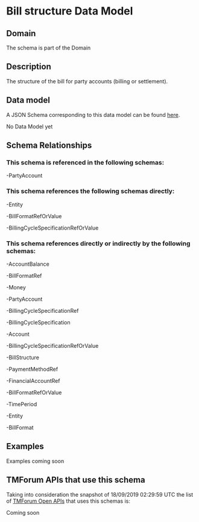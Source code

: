 # Bill structure Data Model

## Domain

The  schema is part of the  Domain

## Description

The structure of the bill for party accounts (billing or settlement).

## Data model

A JSON Schema corresponding to this data model can be found
[here](https://github.com/tmforum-rand/schemas/blob/master/Customer/BillStructure.schema.json).

No Data Model yet

## Schema Relationships

### This schema is referenced in the following schemas:

-PartyAccount

### This schema references the following schemas directly:

-Entity

-BillFormatRefOrValue

-BillingCycleSpecificationRefOrValue

### This schema references directly or indirectly by the following schemas:

-AccountBalance

-BillFormatRef

-Money

-PartyAccount

-BillingCycleSpecificationRef

-BillingCycleSpecification

-Account

-BillingCycleSpecificationRefOrValue

-BillStructure

-PaymentMethodRef

-FinancialAccountRef

-BillFormatRefOrValue

-TimePeriod

-Entity

-BillFormat



## Examples

Examples coming soon

## TMForum APIs that use this schema

Taking into consideration the snapshot of 18/09/2019 02:29:59 UTC the list of [TMForum Open APIs](https://www.tmforum.org/open-apis/) that uses this schemas is:

Coming soon